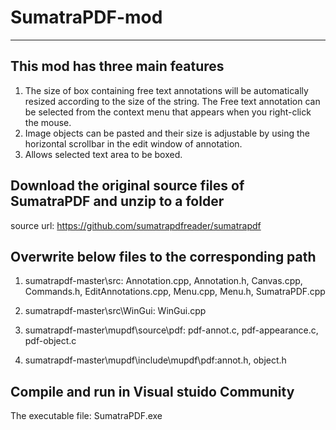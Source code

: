 # SumatraPDF-mod
----------------------------------------------------------------------------------------------------------------------------------------------
This mod has three main features
-----------------------------------------------------------------------------------------------------------------------------------------------
1) The size of box containing free text annotations will be automatically resized according to the size of the string. The Free text annotation can be selected from the context menu that appears when you right-click the mouse. 
2) Image objects can be pasted and their size is adjustable by using the horizontal scrollbar in the edit window of annotation.
3) Allows selected text area to be boxed.

Download the original source files of SumatraPDF and unzip to a folder
----------------------------------------------------------------------------------------------------------------------------------------------
source url: https://github.com/sumatrapdfreader/sumatrapdf

Overwrite below files to the corresponding path
-----------------------------------------------------------------------------------------------------------------------------------------------
1) sumatrapdf-master\src\: Annotation.cpp, Annotation.h, Canvas.cpp, Commands.h, EditAnnotations.cpp, Menu.cpp, Menu.h, SumatraPDF.cpp

2) sumatrapdf-master\src\WinGui: WinGui.cpp

3) sumatrapdf-master\mupdf\source\pdf: pdf-annot.c, pdf-appearance.c, pdf-object.c

4) sumatrapdf-master\mupdf\include\mupdf\pdf:annot.h, object.h

Compile and run in Visual stuido Community
-----------------------------------------------------------------------------------------------------------------------------------------------
The executable file: SumatraPDF.exe



